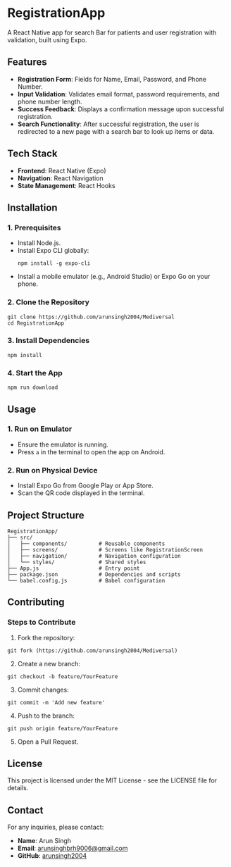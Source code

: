 
# RegistrationApp

A React Native app for search Bar for patients and  user registration with validation, built using Expo.

## Features

- **Registration Form**: Fields for Name, Email, Password, and Phone Number.
- **Input Validation**: Validates email format, password requirements, and phone number length.
- **Success Feedback**: Displays a confirmation message upon successful registration.
- **Search Functionality**: After successful registration, the user is redirected to a new page with a search bar to look up items or data.

## Tech Stack

- **Frontend**: React Native (Expo)
- **Navigation**: React Navigation
- **State Management**: React Hooks

## Installation

### 1. Prerequisites

- Install Node.js.
- Install Expo CLI globally:
  ```
  npm install -g expo-cli
  ```
- Install a mobile emulator (e.g., Android Studio) or Expo Go on your phone.

### 2. Clone the Repository

```
git clone https://github.com/arunsingh2004/Mediversal
cd RegistrationApp
```

### 3. Install Dependencies

```
npm install
```

### 4. Start the App

```
npm run download
```

## Usage

### 1. Run on Emulator

- Ensure the emulator is running.
- Press `a` in the terminal to open the app on Android.

### 2. Run on Physical Device

- Install Expo Go from Google Play or App Store.
- Scan the QR code displayed in the terminal.

## Project Structure

```
RegistrationApp/
├── src/
│   ├── components/          # Reusable components
│   ├── screens/             # Screens like RegistrationScreen
│   ├── navigation/          # Navigation configuration
│   └── styles/              # Shared styles
├── App.js                   # Entry point
├── package.json             # Dependencies and scripts
└── babel.config.js          # Babel configuration
```

## Contributing

### Steps to Contribute

1. Fork the repository:

```
git fork (https://github.com/arunsingh2004/Mediversal)
```

2. Create a new branch:

```
git checkout -b feature/YourFeature
```

3. Commit changes:

```
git commit -m 'Add new feature'
```

4. Push to the branch:

```
git push origin feature/YourFeature
```

5. Open a Pull Request.

## License

This project is licensed under the MIT License - see the LICENSE file for details.

## Contact

For any inquiries, please contact:

- **Name**: Arun Singh
- **Email**: arunsinghbrh9006@gmail.com
- **GitHub**: [arunsingh2004](https://github.com/arunsingh2004/Mediversal)
